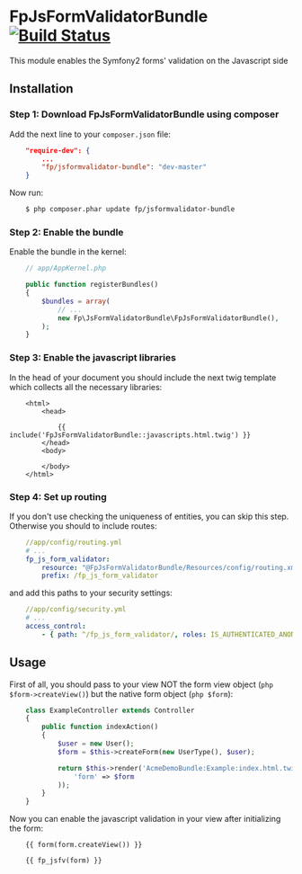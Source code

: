 # FpJsFormValidatorBundle [![Build Status](https://api.travis-ci.org/Behat/MinkBundle.png)](https://travis-ci.org/yury-maltsev/FpJsFormValidatorBundle)

This module enables the Symfony2 forms' validation on the Javascript side


## Installation

### Step 1: Download FpJsFormValidatorBundle using composer

Add the next line to your ``composer.json`` file:

```json
    "require-dev": {
        ...
        "fp/jsformvalidator-bundle": "dev-master"
    }
```
Now run:

```bash
    $ php composer.phar update fp/jsformvalidator-bundle
```
### Step 2: Enable the bundle

Enable the bundle in the kernel:

```php
    // app/AppKernel.php

    public function registerBundles()
    {
        $bundles = array(
            // ...
            new Fp\JsFormValidatorBundle\FpJsFormValidatorBundle(),
        );
    }
```

### Step 3: Enable the javascript libraries

In the head of your document you should include the next twig template which collects all the necessary libraries:

```twig
    <html>
        <head>

            {{ include('FpJsFormValidatorBundle::javascripts.html.twig') }}
        </head>
        <body>

        </body>
    </html>
```

### Step 4: Set up routing

If you don't use checking the uniqueness of entities, you can skip this step.
Otherwise you should to include routes:

```yaml
    //app/config/routing.yml
    # ...
    fp_js_form_validator:
        resource: "@FpJsFormValidatorBundle/Resources/config/routing.xml"
        prefix: /fp_js_form_validator
```

and add this paths to your security settings:

```yaml
    //app/config/security.yml
    # ...
    access_control:
        - { path: ^/fp_js_form_validator/, roles: IS_AUTHENTICATED_ANONYMOUSLY }
```

## Usage

First of all, you should pass to your view NOT the form view object (```php $form->createView()```) but the native form object (```php $form```):

```php
    class ExampleController extends Controller
    {
        public function indexAction()
        {
            $user = new User();
            $form = $this->createForm(new UserType(), $user);

            return $this->render('AcmeDemoBundle:Example:index.html.twig', array(
                'form' => $form
            ));
        }
    }
```

Now you can enable the javascript validation in your view after initializing the form:

```twig
    {{ form(form.createView()) }}

    {{ fp_jsfv(form) }}
```
